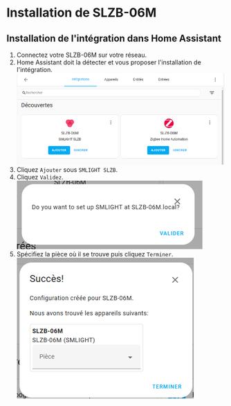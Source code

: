 # Installation de SLZB-06M

## Installation de l'intégration dans Home Assistant

1. Connectez votre SLZB-06M sur votre réseau.
1. Home Assistant doit la détecter et vous proposer l'installation de l'intégration.
    ![alt text](image.png)
1. Cliquez `Ajouter` sous `SMLIGHT SLZB`.
1. Cliquez `Validez`.
    ![alt text](image-1.png)
1. Spécifiez la pièce où il se trouve puis cliquez `Terminer`.
    ![alt text](image-2.png)
